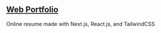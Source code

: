 ## [Web Portfolio](https://jostegall.github.io/web-portfolio/)

Online resume made with Next.js, React.js, and TailwindCSS
